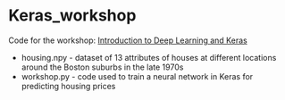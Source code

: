 # Keras_workshop
Code for the workshop: [Introduction to Deep Learning and Keras](https://docs.google.com/presentation/d/1dFkjlZyvl_xIjFHRTMe_FJRz_BfoWJ6nkpOFnJHNNC0/edit)
- housing.npy - dataset of 13 attributes of houses at different locations around the Boston suburbs in the late 1970s
- workshop.py - code used to train a neural network in Keras for predicting housing prices


